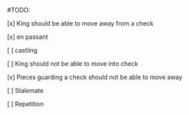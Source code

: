#TODO:


[x] King should be able to move away from a check

[x] en passant

[ ] castling

[ ] King should not be able to move into check

[x] Pieces guarding a check should not be able to move away

[ ] Stalemate

[ ] Repetition